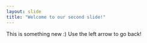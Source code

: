 ```yaml
---
layout: slide
title: "Welcome to our second slide!"
---
```

This is something new :)
Use the left arrow to go back!
